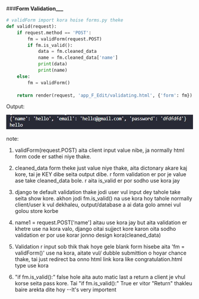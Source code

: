 ###**Form Validation___**

```python
# validForm import kora hoise forms.py theke
def valid(request):
    if request.method == 'POST':
        fm = validForm(request.POST)
        if fm.is_valid():
            data = fm.cleaned_data
            name = fm.cleaned_data['name']
            print(data)
            print(name)
    else:
        fm = validForm()
    
    return render(request, 'app_F_Edit/validating.html', {'form': fm})
```

Output:

![img](./output.jpg)

note:
1. validForm(request.POST) aita client input value nibe, ja normally html form code er sathei niye thake.

2. cleaned_data form theke just value niye thake, aita dictonary akare kaj kore, tai je KEY dibe seita output dibe. r form validation er por je value ase take cleaned_data bole. r aita is_valid er por sodho use kora jay

3. django te default validation thake jodi user vul input dey tahole take seita show kore.
akhon jodi fm.is_valid() na use kora hoy tahole normally client/user k vul dekhaleu, output/database a ai data golo amnei vul golou store korbe

4. name1 = request.POST['name'] aitau use kora jay but aita validation er khetre use na kora valo, django oitai sujject kore karon oita sodho validation er por use korar jonno design kora(cleaned_data)

5. Validation r input sob thik thak hoye gele blank form hisebe aita 'fm = validForm()' use na kora, aitate vul/ dubble submittion o hoyar chance thake, tai just redirect ba onno html link kora like congratulation.html type use kora

6. "if fm.is_valid():" false hole aita auto matic last a return a client je vhul korse seita pass kore. Tai "if fm.is_valid():" True er vitor "Return" thakleu baire arekta dite hoy --It's very importent
